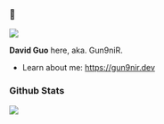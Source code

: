 ### 👋

![](https://komarev.com/ghpvc/?username=Gun9niR&label=Total+Views)

**David Guo** here, aka. Gun9niR.

- Learn about me: https://gun9nir.dev

### Github Stats

<img align="left" src="https://github-readme-stats.vercel.app/api?username=Gun9niR&count_private=true&show_icons=true&theme=vue-dark&hide_title=true">

<!--START_SECTION:waka-->
<!--END_SECTION:waka-->
